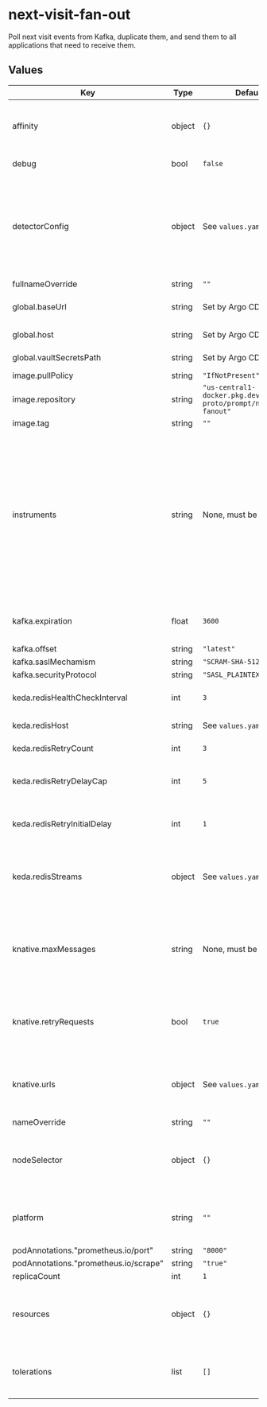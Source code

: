 # next-visit-fan-out

Poll next visit events from Kafka, duplicate them, and send them to all applications that need to receive them.

## Values

| Key | Type | Default | Description |
|-----|------|---------|-------------|
| affinity | object | `{}` | Affinity rules for the next-visit-fan-out deployment pod |
| debug | bool | `false` | If set, enable debug logging. |
| detectorConfig | object | See `values.yaml`. | A mapping, for each instrument, of detector number to whether that detector is "active" (i.e., producing images). |
| fullnameOverride | string | `""` |  |
| global.baseUrl | string | Set by Argo CD | Base URL for the environment |
| global.host | string | Set by Argo CD | Host name for ingress |
| global.vaultSecretsPath | string | Set by Argo CD | Base path for Vault secrets |
| image.pullPolicy | string | `"IfNotPresent"` |  |
| image.repository | string | `"us-central1-docker.pkg.dev/prompt-proto/prompt/nextvisit-fanout"` |  |
| image.tag | string | `""` |  |
| instruments | string | None, must be set. | The instruments that are initialized when the fan-out service starts up as a space-delimited string. This list is a subset of the keys of `detectorConfig` because the latter handles some special cases. |
| kafka.expiration | float | `3600` | Maximum message age to consider, in seconds. |
| kafka.offset | string | `"latest"` |  |
| kafka.saslMechamism | string | `"SCRAM-SHA-512"` |  |
| kafka.securityProtocol | string | `"SASL_PLAINTEXT"` |  |
| keda.redisHealthCheckInterval | int | `3` | Redis health check interval in seconds. |
| keda.redisHost | string | See `values.yaml`. | Redis cluster host. |
| keda.redisRetryCount | int | `3` | Redis max retry count |
| keda.redisRetryDelayCap | int | `5` | Maximum delay time for Redis retries in seconds. |
| keda.redisRetryInitialDelay | int | `1` | Initial delay for first Redis retry in seconds. |
| keda.redisStreams | object | See `values.yaml`. | A mapping of instrument to that instrument's Keda Scaled Job. |
| knative.maxMessages | string | None, must be set. | The maximum number of messages that can be forwarded to all Knative instances combined. |
| knative.retryRequests | bool | `true` | Whether or not to retry requests that returned a suitable response. |
| knative.urls | object | See `values.yaml`. | A mapping of instrument to that instrument's Knative service. |
| nameOverride | string | `""` |  |
| nodeSelector | object | `{}` | Node selection rules for the next-visit-fan-out deployment pod |
| platform | string | `""` | Platform to submit events to.  Either knative or keda. |
| podAnnotations."prometheus.io/port" | string | `"8000"` |  |
| podAnnotations."prometheus.io/scrape" | string | `"true"` |  |
| replicaCount | int | `1` |  |
| resources | object | `{}` | Resource limits and requests for the next-visit-fan-out deployment pod |
| tolerations | list | `[]` | Tolerations for the next-visit-fan-out deployment pod |

